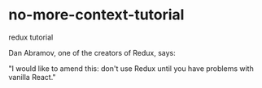 # no-more-context-tutorial
redux tutorial

Dan Abramov, one of the creators of Redux, says:

"I would like to amend this: don't use Redux until you have problems with vanilla React."
